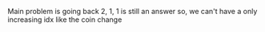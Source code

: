 Main problem is going back
2, 1, 1 is still an answer
so, we can't have a only increasing idx like the coin change